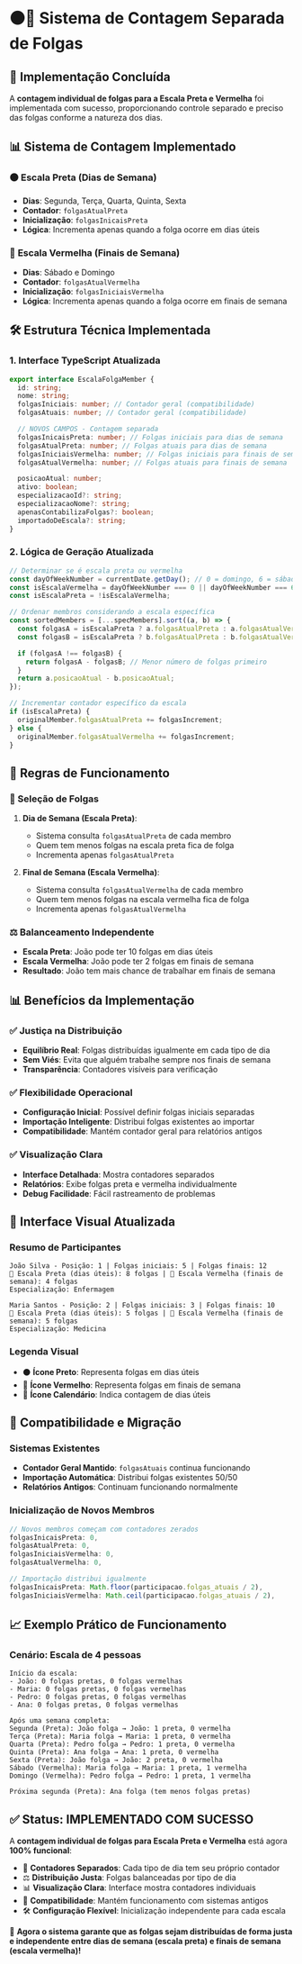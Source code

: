 # ⚫🔴 Sistema de Contagem Separada de Folgas

## 🎯 Implementação Concluída

A **contagem individual de folgas para a Escala Preta e Vermelha** foi implementada com sucesso, proporcionando controle separado e preciso das folgas conforme a natureza dos dias.

## 📊 **Sistema de Contagem Implementado**

### ⚫ **Escala Preta (Dias de Semana)**

- **Dias**: Segunda, Terça, Quarta, Quinta, Sexta
- **Contador**: `folgasAtualPreta`
- **Inicialização**: `folgasInicaisPreta`
- **Lógica**: Incrementa apenas quando a folga ocorre em dias úteis

### 🔴 **Escala Vermelha (Finais de Semana)**

- **Dias**: Sábado e Domingo
- **Contador**: `folgasAtualVermelha`
- **Inicialização**: `folgasIniciaisVermelha`
- **Lógica**: Incrementa apenas quando a folga ocorre em finais de semana

## 🛠️ **Estrutura Técnica Implementada**

### **1. Interface TypeScript Atualizada**

```typescript
export interface EscalaFolgaMember {
  id: string;
  nome: string;
  folgasIniciais: number; // Contador geral (compatibilidade)
  folgasAtuais: number; // Contador geral (compatibilidade)

  // NOVOS CAMPOS - Contagem separada
  folgasInicaisPreta: number; // Folgas iniciais para dias de semana
  folgasAtualPreta: number; // Folgas atuais para dias de semana
  folgasIniciaisVermelha: number; // Folgas iniciais para finais de semana
  folgasAtualVermelha: number; // Folgas atuais para finais de semana

  posicaoAtual: number;
  ativo: boolean;
  especializacaoId?: string;
  especializacaoNome?: string;
  apenasContabilizaFolgas?: boolean;
  importadoDeEscala?: string;
}
```

### **2. Lógica de Geração Atualizada**

```typescript
// Determinar se é escala preta ou vermelha
const dayOfWeekNumber = currentDate.getDay(); // 0 = domingo, 6 = sábado
const isEscalaVermelha = dayOfWeekNumber === 0 || dayOfWeekNumber === 6;
const isEscalaPreta = !isEscalaVermelha;

// Ordenar membros considerando a escala específica
const sortedMembers = [...specMembers].sort((a, b) => {
  const folgasA = isEscalaPreta ? a.folgasAtualPreta : a.folgasAtualVermelha;
  const folgasB = isEscalaPreta ? b.folgasAtualPreta : b.folgasAtualVermelha;

  if (folgasA !== folgasB) {
    return folgasA - folgasB; // Menor número de folgas primeiro
  }
  return a.posicaoAtual - b.posicaoAtual;
});

// Incrementar contador específico da escala
if (isEscalaPreta) {
  originalMember.folgasAtualPreta += folgasIncrement;
} else {
  originalMember.folgasAtualVermelha += folgasIncrement;
}
```

## 🎯 **Regras de Funcionamento**

### **📅 Seleção de Folgas**

1. **Dia de Semana (Escala Preta)**:

   - Sistema consulta `folgasAtualPreta` de cada membro
   - Quem tem menos folgas na escala preta fica de folga
   - Incrementa apenas `folgasAtualPreta`

2. **Final de Semana (Escala Vermelha)**:
   - Sistema consulta `folgasAtualVermelha` de cada membro
   - Quem tem menos folgas na escala vermelha fica de folga
   - Incrementa apenas `folgasAtualVermelha`

### **⚖️ Balanceamento Independente**

- **Escala Preta**: João pode ter 10 folgas em dias úteis
- **Escala Vermelha**: João pode ter 2 folgas em finais de semana
- **Resultado**: João tem mais chance de trabalhar em finais de semana

## 📊 **Benefícios da Implementação**

### ✅ **Justiça na Distribuição**

- **Equilíbrio Real**: Folgas distribuídas igualmente em cada tipo de dia
- **Sem Viés**: Evita que alguém trabalhe sempre nos finais de semana
- **Transparência**: Contadores visíveis para verificação

### ✅ **Flexibilidade Operacional**

- **Configuração Inicial**: Possível definir folgas iniciais separadas
- **Importação Inteligente**: Distribui folgas existentes ao importar
- **Compatibilidade**: Mantém contador geral para relatórios antigos

### ✅ **Visualização Clara**

- **Interface Detalhada**: Mostra contadores separados
- **Relatórios**: Exibe folgas preta e vermelha individualmente
- **Debug Facilidade**: Fácil rastreamento de problemas

## 🎨 **Interface Visual Atualizada**

### **Resumo de Participantes**

```
João Silva - Posição: 1 | Folgas iniciais: 5 | Folgas finais: 12
📅 Escala Preta (dias úteis): 8 folgas | 🔴 Escala Vermelha (finais de semana): 4 folgas
Especialização: Enfermagem

Maria Santos - Posição: 2 | Folgas iniciais: 3 | Folgas finais: 10
📅 Escala Preta (dias úteis): 5 folgas | 🔴 Escala Vermelha (finais de semana): 5 folgas
Especialização: Medicina
```

### **Legenda Visual**

- ⚫ **Ícone Preto**: Representa folgas em dias úteis
- 🔴 **Ícone Vermelho**: Representa folgas em finais de semana
- 📅 **Ícone Calendário**: Indica contagem de dias úteis

## 🔄 **Compatibilidade e Migração**

### **Sistemas Existentes**

- **Contador Geral Mantido**: `folgasAtuais` continua funcionando
- **Importação Automática**: Distribui folgas existentes 50/50
- **Relatórios Antigos**: Continuam funcionando normalmente

### **Inicialização de Novos Membros**

```typescript
// Novos membros começam com contadores zerados
folgasInicaisPreta: 0,
folgasAtualPreta: 0,
folgasIniciaisVermelha: 0,
folgasAtualVermelha: 0,

// Importação distribui igualmente
folgasInicaisPreta: Math.floor(participacao.folgas_atuais / 2),
folgasIniciaisVermelha: Math.ceil(participacao.folgas_atuais / 2),
```

## 📈 **Exemplo Prático de Funcionamento**

### **Cenário**: Escala de 4 pessoas

```
Início da escala:
- João: 0 folgas pretas, 0 folgas vermelhas
- Maria: 0 folgas pretas, 0 folgas vermelhas
- Pedro: 0 folgas pretas, 0 folgas vermelhas
- Ana: 0 folgas pretas, 0 folgas vermelhas

Após uma semana completa:
Segunda (Preta): João folga → João: 1 preta, 0 vermelha
Terça (Preta): Maria folga → Maria: 1 preta, 0 vermelha
Quarta (Preta): Pedro folga → Pedro: 1 preta, 0 vermelha
Quinta (Preta): Ana folga → Ana: 1 preta, 0 vermelha
Sexta (Preta): João folga → João: 2 preta, 0 vermelha
Sábado (Vermelha): Maria folga → Maria: 1 preta, 1 vermelha
Domingo (Vermelha): Pedro folga → Pedro: 1 preta, 1 vermelha

Próxima segunda (Preta): Ana folga (tem menos folgas pretas)
```

## ✅ **Status: IMPLEMENTADO COM SUCESSO**

A **contagem individual de folgas para Escala Preta e Vermelha** está agora **100% funcional**:

- 🎯 **Contadores Separados**: Cada tipo de dia tem seu próprio contador
- ⚖️ **Distribuição Justa**: Folgas balanceadas por tipo de dia
- 📊 **Visualização Clara**: Interface mostra contadores individuais
- 🔄 **Compatibilidade**: Mantém funcionamento com sistemas antigos
- 🛠️ **Configuração Flexível**: Inicialização independente para cada escala

🎯 **Agora o sistema garante que as folgas sejam distribuídas de forma justa e independente entre dias de semana (escala preta) e finais de semana (escala vermelha)!**
